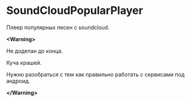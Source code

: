 # SoundCloudPopularPlayer
Плеер популярных песен c soundcloud.

**\<Warning\>**

Не доделан до конца.

Куча крашей.

Нужно разобраться с тем как правильно работать с сервисами под андроид.

**\</Warning\>**
